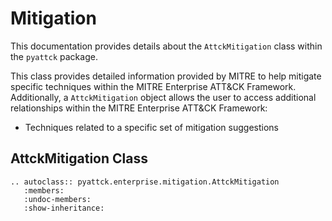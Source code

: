 # Mitigation

This documentation provides details about the `AttckMitigation` class within the `pyattck` package.

This class provides detailed information provided by MITRE to help mitigate specific techniques within the MITRE Enterprise ATT&CK Framework.  Additionally, a `AttckMitigation` object allows the user to access additional relationships within the MITRE Enterprise ATT&CK Framework:

* Techniques related to a specific set of mitigation suggestions

## AttckMitigation Class

```eval_rst
.. autoclass:: pyattck.enterprise.mitigation.AttckMitigation
   :members:
   :undoc-members:
   :show-inheritance:
```

